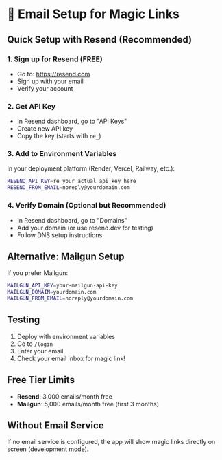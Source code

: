 # 📧 Email Setup for Magic Links

## Quick Setup with Resend (Recommended)

### 1. Sign up for Resend (FREE)
- Go to: https://resend.com
- Sign up with your email
- Verify your account

### 2. Get API Key
- In Resend dashboard, go to "API Keys"
- Create new API key
- Copy the key (starts with `re_`)

### 3. Add to Environment Variables
In your deployment platform (Render, Vercel, Railway, etc.):

```bash
RESEND_API_KEY=re_your_actual_api_key_here
RESEND_FROM_EMAIL=noreply@yourdomain.com
```

### 4. Verify Domain (Optional but Recommended)
- In Resend dashboard, go to "Domains"
- Add your domain (or use resend.dev for testing)
- Follow DNS setup instructions

## Alternative: Mailgun Setup

If you prefer Mailgun:
```bash
MAILGUN_API_KEY=your-mailgun-api-key
MAILGUN_DOMAIN=yourdomain.com
MAILGUN_FROM_EMAIL=noreply@yourdomain.com
```

## Testing

1. Deploy with environment variables
2. Go to `/login`
3. Enter your email
4. Check your email inbox for magic link!

## Free Tier Limits

- **Resend**: 3,000 emails/month free
- **Mailgun**: 5,000 emails/month free (first 3 months)

## Without Email Service

If no email service is configured, the app will show magic links directly on screen (development mode).